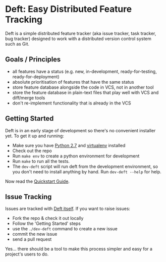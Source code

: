 Deft: Easy Distributed Feature Tracking
=======================================

Deft is a simple distributed feature tracker (aka issue tracker, task tracker, bug tracker) designed to work with a distributed version control system such as Git.

Goals / Principles
------------------

* all features have a status (e.g. new, in-development, ready-for-testing, ready-for-deployment)
* absolute prioritisation of features that have the same status
* store feature database alongside the code in VCS, not in another tool
* store the feature database in plain-text files that play well with VCS and diff/merge tools
* don't re-implement functionality that is already in the VCS

Getting Started
---------------

Deft is in an early stage of development so there's no convenient installer yet.  To get it up and running:

* Make sure you have [Python 2.7](http://www.python.org) and [virtualenv](http://www.virtualenv.org) installed
* Check out the repo
* Run `make env` to create a python environment for development
* Run `make` to run all the tests.
* The `dev-deft` script will run deft from the development environment, so you don't need to install anything by hand.  Run `dev-deft --help` for help.

Now read the [Quickstart Guide](https://github.com/npryce/deft/wiki/Quickstart-Guide).

Issue Tracking
--------------

Issues are tracked with [Deft itself](https://github.com/npryce/deft/tree/master/tracker).  If you want to raise issues:

* Fork the repo & check it out locally
* Follow the 'Getting Started' steps
* use the `./dev-deft` command to create a new issue
* commit the new issue
* send a pull request

Yes... there should be a tool to make this process simpler and easy for a project's users to do.
